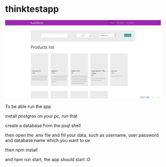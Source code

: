 # thinktestapp
![GitHub Logo](зображення.png)



To be able run the app

install postgres on your pc, run that

create a database from the psql shell

then open the .env file and fill your data, such as username, user password and database name which you want to ue


then npm install

and npm run start, the app should start :D
